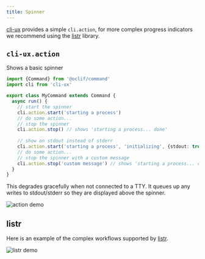 ```yaml
---
title: Spinner
---
```


[cli-ux](https://github.com/oclif/cli-ux) provides a simple `cli.action`, for more complex progress indicators we recommend using the [listr](https://www.npmjs.com/package/listr) library.

## `cli-ux.action`

Shows a basic spinner

```typescript
import {Command} from '@oclif/command'
import cli from 'cli-ux'

export class MyCommand extends Command {
  async run() {
    // start the spinner
    cli.action.start('starting a process')
    // do some action...
    // stop the spinner
    cli.action.stop() // shows 'starting a process... done'
    
    // show on stdout instead of stderr
    cli.action.start('starting a process', 'initializing', {stdout: true})    
    // do some action...
    // stop the spinner with a custom message
    cli.action.stop('custom message') // shows 'starting a process... custom message'
  }
}
```

This degrades gracefully when not connected to a TTY. It queues up any writes to stdout/stderr so they are displayed above the spinner.

![action demo](/img/action.gif)

## listr

Here is an example of the complex workflows supported by [listr](https://www.npmjs.com/package/listr).

![listr demo](/img/listr.gif)
